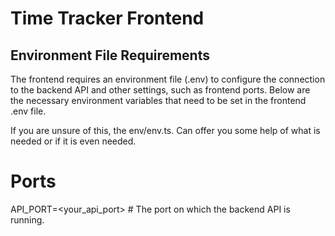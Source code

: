 # Time Tracker Frontend

## Environment File Requirements

The frontend requires an environment file (.env) to configure the connection to the backend API and
other settings, such as frontend ports. Below are the necessary environment variables that need to
be set in the frontend .env file.

If you are unsure of this, the env/env.ts. Can offer you some help of what is needed or if it is even needed.

# Ports

API_PORT=<your_api_port> # The port on which the backend API is running.
